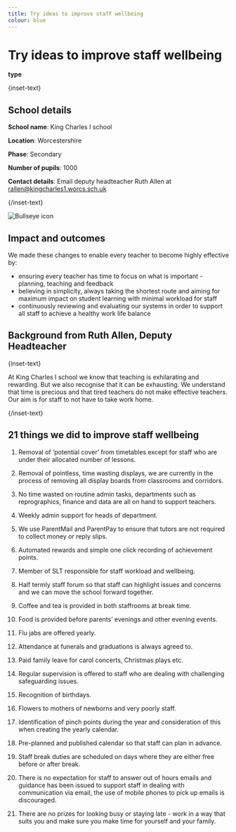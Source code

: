 ```yaml
---
title: Try ideas to improve staff wellbeing
colour: blue
---
```


# Try ideas to improve staff wellbeing

<strong class="govuk-tag">type</strong>

{inset-text}

## School details

**School name**: King Charles I school   

**Location**: Worcestershire

**Phase**: Secondary

**Number of pupils**: 1000

**Contact details**: Email deputy headteacher Ruth Allen at <rallen@kingcharles1.worcs.sch.uk> 

{/inset-text}

<div class="govuk-grid-row dfe-width-container">
  <div class="govuk-grid-column-full">
    <div class="info-box">
      <div class="info-box__corner">
        <img src="/assets/images/bullseye.svg" alt="Bullseye icon">
      </div>
      <h2 class="govuk-heading-m">
        Impact and outcomes
      </h2>
      <p>
        We made these changes to enable every teacher to become highly effective by:
        <ul>
          <li>
            ensuring every teacher has time to focus on what is important - planning, teaching and feedback
          </li>
          <li>
            believing in simplicity, always taking the shortest route and aiming for maximum impact on student learning with minimal workload for staff
          </li>
          <li>
            continuously reviewing and evaluating our systems in order to support all staff to achieve a healthy work life balance
          </li>
        </ul>
      </p>
    </div>
  </div>
</div>

## Background from Ruth Allen, Deputy Headteacher

{inset-text}

At King Charles I school we know that teaching is exhilarating and rewarding. But we also recognise that it can be exhausting.  We understand that time is precious and that tired teachers do not make effective teachers. Our aim is for staff to not have to take work home. 

{/inset-text}

## 21 things we did to improve staff wellbeing 

1. Removal of ‘potential cover’ from timetables except for staff who are under their allocated number of lessons. 

2. Removal of pointless, time wasting displays, we are currently in the process of removing all display boards from classrooms and corridors. 

3. No time wasted on routine admin tasks, departments such as reprographics, finance and data are all on hand to support teachers.  

4. Weekly admin support for heads of department.  

5. We use ParentMail and ParentPay to ensure that tutors are not required to collect money or reply slips. 

6. Automated rewards and simple one click recording of achievement points.   

7. Member of SLT responsible for staff workload and wellbeing. 

8. Half termly staff forum so that staff can highlight issues and concerns and we can move the school forward together. 

9. Coffee and tea is provided in both staffrooms at break time. 

10. Food is provided before parents’ evenings and other evening events.  

11. Flu jabs are offered yearly. 

12. Attendance at funerals and graduations is always agreed to. 

13. Paid family leave for carol concerts, Christmas plays etc. 

14. Regular supervision is offered to staff who are dealing with challenging safeguarding issues. 

15. Recognition of birthdays. 

16. Flowers to mothers of newborns and very poorly staff. 

17. Identification of pinch points during the year and consideration of this when creating the yearly calendar. 

18. Pre-planned and published calendar so that staff can plan in advance. 

19. Staff break duties are scheduled on days where they are either free before or after break. 

20. There is no expectation for staff to answer out of hours emails and guidance has been issued to support staff in dealing with communication via email, the use of mobile phones to pick up emails is discouraged. 

21. There are no prizes for looking busy or staying late - work in a way that suits you and make sure you make time for yourself and your family. 
 